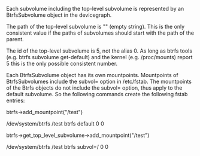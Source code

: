 
Each subvolume including the top-level subvolume is represented by an
BtrfsSubvolume object in the devicegraph.

The path of the top-level subvolume is "" (empty string). This is the only
consistent value if the paths of subvolumes should start with the path of the
parent.

The id of the top-level subvolume is 5, not the alias 0. As long as btrfs
tools (e.g. btrfs subvolume get-default) and the kernel (e.g. /proc/mounts)
report 5 this is the only possible consistent number.

Each BtrfsSubvolume object has its own mountpoints. Mountpoints of
BtrfsSubvolumes include the subvol= option in /etc/fstab. The mountpoints of
the Btrfs objects do not include the subvol= option, thus apply to the default
subvolume. So the following commands create the following fstab entries:

btrfs->add_mountpoint("/test")

  /dev/system/btrfs  /test  btrfs  default  0 0

btrfs->get_top_level_subvolume->add_mountpoint("/test")

  /dev/system/btrfs  /test  btrfs  subvol=/  0 0

